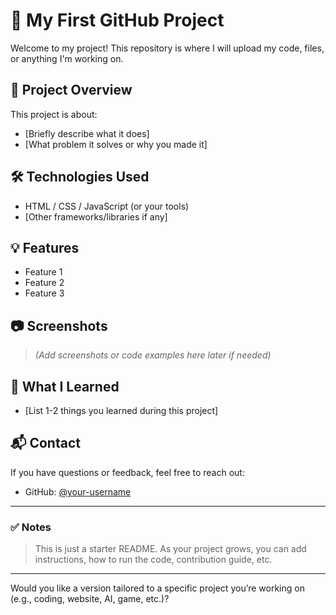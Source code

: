 # 🚀 My First GitHub Project

Welcome to my project! This repository is where I will upload my code, files, or anything I'm working on.

## 📁 Project Overview

This project is about:
- [Briefly describe what it does]
- [What problem it solves or why you made it]

## 🛠️ Technologies Used

- HTML / CSS / JavaScript (or your tools)
- [Other frameworks/libraries if any]

## 💡 Features

- Feature 1
- Feature 2
- Feature 3

## 📷 Screenshots

> *(Add screenshots or code examples here later if needed)*

## 🧠 What I Learned

- [List 1-2 things you learned during this project]

## 📬 Contact

If you have questions or feedback, feel free to reach out:

- GitHub: [@your-username](https://github.com/your-username)

---

### ✅ Notes

> This is just a starter README. As your project grows, you can add instructions, how to run the code, contribution guide, etc.

---

Would you like a version tailored to a specific project you’re working on (e.g., coding, website, AI, game, etc.)?
